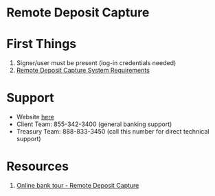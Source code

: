 # Remote Deposit Capture 

# First Things
1. Signer/user must be present (log-in credentials needed)
2. [Remote Deposit Capture System Requirements](https://www.firstinterstatebank.com/support/system/remote-deposit.php)
   
# Support 
- Website [here](https://www.firstinterstatebank.com/support/)
- Client Team: 855-342-3400 (general banking support)
- Treasury Team: 888-833-3450 (call this number for direct technical support)

# Resources
1. [Online bank tour - Remote Deposit Capture](https://www.onlinebanktours.com/mobile/?b=233&c=96556)
